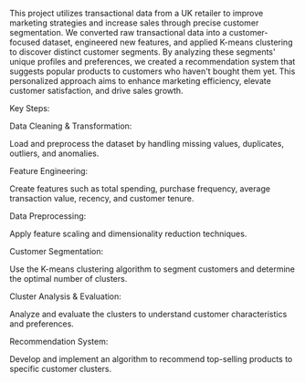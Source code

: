 This project utilizes transactional data from a UK retailer to improve marketing strategies and increase sales through precise customer segmentation. We converted raw transactional data into a customer-focused dataset, engineered new features, and applied K-means clustering to discover distinct customer segments. By analyzing these segments' unique profiles and preferences, we created a recommendation system that suggests popular products to customers who haven't bought them yet. This personalized approach aims to enhance marketing efficiency, elevate customer satisfaction, and drive sales growth.

Key Steps:

Data Cleaning & Transformation:

Load and preprocess the dataset by handling missing values, duplicates, outliers, and anomalies.


Feature Engineering:

Create features such as total spending, purchase frequency, average transaction value, recency, and customer tenure.



Data Preprocessing:

Apply feature scaling and dimensionality reduction techniques.

Customer Segmentation:

Use the K-means clustering algorithm to segment customers and determine the optimal number of clusters.

Cluster Analysis & Evaluation:

Analyze and evaluate the clusters to understand customer characteristics and preferences.

Recommendation System:

Develop and implement an algorithm to recommend top-selling products to specific customer clusters.
